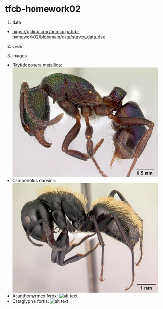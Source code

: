 # tfcb-homework02
1. data
* https://github.com/anmlong/tfcb-homework02/blob/main/data/survey_data.xlsx
2. code

3. images
* Rhytidoponera metallica:
![alt text](https://github.com/anmlong/tfcb-homework02/blob/main/images/casent0172345-rhytidoponera_metallica.jpg "Logo Title Text 1")
* Camponotus darwinii:
![alt text](https://github.com/anmlong/tfcb-homework02/blob/main/images/casent0191696-camponotus_darwinii.jpg "Logo Title Text 1")
* Acanthomyrmex ferox:
![alt text](https://github.com/anmlong/tfcb-homework02/blob/main/images/casent0901788-p-1-high_acanthomyrmex-ferox.jpg")
* Cataglyphis fortis:
![alt text](https://github.com/anmlong/tfcb-homework02/blob/main/images/casent0906296-p-1-high_cataglyphis-fortis.jpg")
